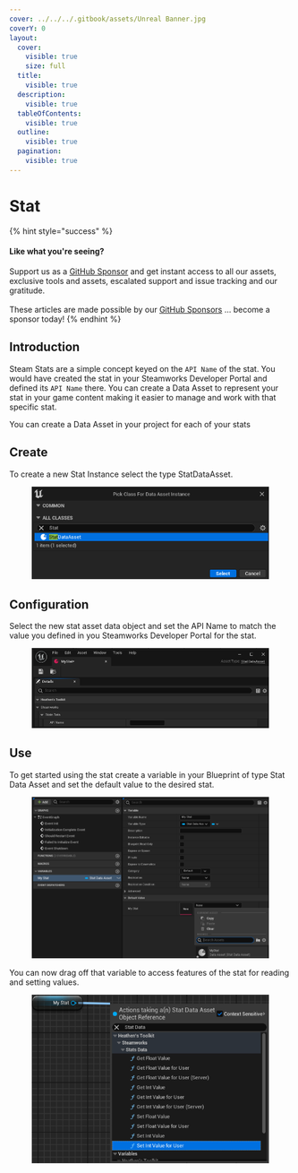 ```yaml
---
cover: ../../../.gitbook/assets/Unreal Banner.jpg
coverY: 0
layout:
  cover:
    visible: true
    size: full
  title:
    visible: true
  description:
    visible: true
  tableOfContents:
    visible: true
  outline:
    visible: true
  pagination:
    visible: true
---
```


# Stat

{% hint style="success" %}
#### Like what you're seeing?

Support us as a [GitHub Sponsor](../../../become-a-sponsor/) and get instant access to all our assets, exclusive tools and assets, escalated support and issue tracking and our gratitude.\
\
These articles are made possible by our [GitHub Sponsors](../../../become-a-sponsor/) ... become a sponsor today!
{% endhint %}

## Introduction

Steam Stats are a simple concept keyed on the `API Name` of the stat. You would have created the stat in your Steamworks Developer Portal and defined its `API Name` there. You can create a Data Asset to represent your stat in your game content making it easier to manage and work with that specific stat.

You can create a Data Asset in your project for each of your stats

## Create

To create a new Stat Instance select the type StatDataAsset.

<figure><img src="../../../.gitbook/assets/image (453).png" alt=""><figcaption></figcaption></figure>

## Configuration

Select the new stat asset data object and set the API Name to match the value you defined in you Steamworks Developer Portal for the stat.

<figure><img src="../../../.gitbook/assets/image (454).png" alt=""><figcaption></figcaption></figure>

## Use

To get started using the stat create a variable in your Blueprint of type Stat Data Asset and set the default value to the desired stat.

<figure><img src="../../../.gitbook/assets/image (455).png" alt=""><figcaption></figcaption></figure>

You can now drag off that variable to access features of the stat for reading and setting values.

<figure><img src="../../../.gitbook/assets/image (456).png" alt=""><figcaption></figcaption></figure>
